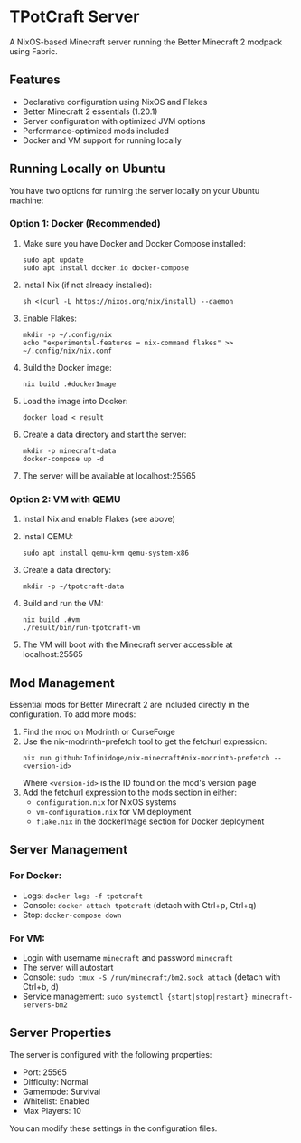 # TPotCraft Server

A NixOS-based Minecraft server running the Better Minecraft 2 modpack using Fabric.

## Features

- Declarative configuration using NixOS and Flakes
- Better Minecraft 2 essentials (1.20.1) 
- Server configuration with optimized JVM options
- Performance-optimized mods included
- Docker and VM support for running locally

## Running Locally on Ubuntu

You have two options for running the server locally on your Ubuntu machine:

### Option 1: Docker (Recommended)

1. Make sure you have Docker and Docker Compose installed:
   ```
   sudo apt update
   sudo apt install docker.io docker-compose
   ```

2. Install Nix (if not already installed):
   ```
   sh <(curl -L https://nixos.org/nix/install) --daemon
   ```

3. Enable Flakes:
   ```
   mkdir -p ~/.config/nix
   echo "experimental-features = nix-command flakes" >> ~/.config/nix/nix.conf
   ```

4. Build the Docker image:
   ```
   nix build .#dockerImage
   ```

5. Load the image into Docker:
   ```
   docker load < result
   ```

6. Create a data directory and start the server:
   ```
   mkdir -p minecraft-data
   docker-compose up -d
   ```

7. The server will be available at localhost:25565

### Option 2: VM with QEMU

1. Install Nix and enable Flakes (see above)

2. Install QEMU:
   ```
   sudo apt install qemu-kvm qemu-system-x86
   ```

3. Create a data directory:
   ```
   mkdir -p ~/tpotcraft-data
   ```

4. Build and run the VM:
   ```
   nix build .#vm
   ./result/bin/run-tpotcraft-vm
   ```

5. The VM will boot with the Minecraft server accessible at localhost:25565

## Mod Management

Essential mods for Better Minecraft 2 are included directly in the configuration. To add more mods:

1. Find the mod on Modrinth or CurseForge
2. Use the nix-modrinth-prefetch tool to get the fetchurl expression:
   ```
   nix run github:Infinidoge/nix-minecraft#nix-modrinth-prefetch -- <version-id>
   ```
   Where `<version-id>` is the ID found on the mod's version page
3. Add the fetchurl expression to the mods section in either:
   - `configuration.nix` for NixOS systems
   - `vm-configuration.nix` for VM deployment
   - `flake.nix` in the dockerImage section for Docker deployment

## Server Management

### For Docker:
- Logs: `docker logs -f tpotcraft`
- Console: `docker attach tpotcraft` (detach with Ctrl+p, Ctrl+q)
- Stop: `docker-compose down`

### For VM:
- Login with username `minecraft` and password `minecraft`
- The server will autostart
- Console: `sudo tmux -S /run/minecraft/bm2.sock attach` (detach with Ctrl+b, d)
- Service management: `sudo systemctl {start|stop|restart} minecraft-servers-bm2`

## Server Properties

The server is configured with the following properties:

- Port: 25565
- Difficulty: Normal
- Gamemode: Survival
- Whitelist: Enabled
- Max Players: 10

You can modify these settings in the configuration files.